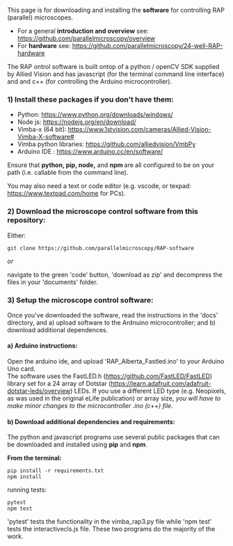 This page is for downloading and installing the **software** for controlling RAP (parallel) microscopes. 

- For a general **introduction and overview** see: https://github.com/parallelmicroscopy/overview
- For **hardware** see: https://github.com/parallelmicroscopy/24-well-RAP-hardware

The RAP ontrol software is built ontop of a python / openCV SDK supplied by Allied Vision and has javascript (for the terminal command line interface) and and c++ (for controlling the Arduino microcontroller).

### 1) Install these packages if you don't have them:

- Python: https://www.python.org/downloads/windows/
- Node js: https://nodejs.org/en/download/
- Vimba-x (64 bit): https://www.1stvision.com/cameras/Allied-Vision-Vimba-X-software#
- Vimba python libraries: https://github.com/alliedvision/VmbPy
- Arduino IDE : https://www.arduino.cc/en/software/

Ensure that <b> python, pip, node,</b> and <b> npm </b> are all configured to be on your path (i.e. callable from the command line).

You may also need a text or code editor (e.g. vscode, or texpad: https://www.textpad.com/home for PCs).

### 2) Download the microscope control software from this repository:

Either:

```
git clone https://github.com/parallelmicroscopy/RAP-software
```
<i>or</i>

navigate to the green 'code' button, 'download as zip' and decompress the files in your 'documents' folder.

### 3) Setup the microscope control software:

Once you've downloaded the software, read the instructions in the 'docs' directory, and a) upload software to the Ardnuino microcontroller; and b) download additional dependences.

#### a) Arduino instructions:
Open the arduino ide, and upload 'RAP_Alberta_Fastled.ino' to your Arduino Uno card.
<br>
The software uses the FastLED.h (https://github.com/FastLED/FastLED) library set for a 24 array of Dotstar (https://learn.adafruit.com/adafruit-dotstar-leds/overview) LEDs.  If you use a different LED type (e.g. Neopixels, as was used in the original eLife publication)  or array size, *you will have to make minor changes to the microcontroller .ino (c++) file*.


#### b) Download additional dependencies and requirements:

The python and javascript programs use several public packages that can be downloaded and installed using <b>pip</b> and <b>npm</b>.

<b> From the terminal: </b>

```
pip install -r requirements.txt
npm install
```
running tests:
```
pytest
npm test
```
'pytest' tests the functionality in the vimba_rap3.py file while 'npm test' tests the interactivecls.js file. These two programs do the majority of the work.
